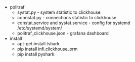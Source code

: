 * politraf
  * systat.py - system statistic to clickhouse
  * connstat.py - connections statistic to clickhouse
  * constat.service and systat.service - config for systemd /etc/systemd/system/
  * politraf_clickhouse.json - grafana dashboard
* install
  * apt-get install tshark
  * pip install infi.clickhouse_orm
  * pip install pyshark